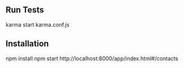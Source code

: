 ## Run Tests 

karma start karma.conf.js

## Installation

npm install
npm start
http://localhost:8000/app/index.html#/contacts
